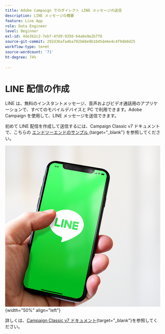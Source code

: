 ```yaml
---
title: Adobe Campaign でのダイレクト LINE メッセージの送信
description: LINE メッセージの概要
feature: Line App
role: Data Engineer
level: Beginner
exl-id: 4de3b2c2-7eb7-4fd9-9350-64a6e9e2b7f8
source-git-commit: 292d36afa4ba792b68e9b1045de6e4c4f94b0d25
workflow-type: tm+mt
source-wordcount: '71'
ht-degree: 74%

---
```


# LINE 配信の作成

LINE は、無料のインスタントメッセージ、音声およびビデオ通話用のアプリケーションで、すべてのモバイルデバイスと PC で利用できます。Adobe Campaign を使用して、LINE メッセージを送信できます。

初めて LINE 配信を作成して送信するには、Campaign Classic v7 ドキュメントで、こちらの [ エンドツーエンドのサンプル ](https://experienceleague.adobe.com/docs/campaign-classic/using/sending-messages/line-channel.html?lang=ja#example--create-and-send-a-personalized-line-message){target="_blank"} を参照してください。

![](../assets/do-not-localize/LINE-msg.jpeg){width="50%" align="left"}

詳しくは、[Campaign Classic v7 ドキュメント](https://experienceleague.adobe.com/docs/campaign-classic/using/sending-messages/line-channel.html?lang=ja){target="_blank"}を参照してください。

